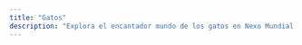 ```yaml
---
title: "Gatos"
description: "Explora el encantador mundo de los gatos en Nexo Mundial. Descubre consejos sobre su cuidado, alimentación y comportamiento, además de historias entrañables y datos curiosos sobre diferentes razas. Aprende a comprender y disfrutar de la compañía de tu felino favorito."
---
```

